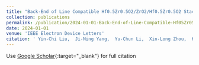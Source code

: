 ```yaml
---
title: "Back-End of Line Compatible Hf0.5Zr0.5O2/ZrO2/Hf0.5Zr0.5O2 Stack Achieving 2Pr of 39.6 μC/cm2 and Endurance Exceeding 1010 Cycles under Low-Voltage Operation"
collection: publications
permalink: /publication/2024-01-01-Back-End-of-Line-Compatible-Hf05Zr05O2ZrO2Hf05Zr05O2-Stack-Achieving-2Pr-of-396-Ccm2-and-Endurance-Exceeding-1010-Cycles-under-Low-Voltage-Operation
date: 2024-01-01
venue: 'IEEE Electron Device Letters'
citation: ' Yin-Chi Liu,  Ji-Ning Yang,  Yu-Chun Li,  Xin-Long Zhou,  Kang-Li Xu,  Yu-Chang Chen,  Gen-Ran Xie,  Hao Zhang,  Lin Chen,  Shi-Jin Ding, &quot;Back-End of Line Compatible Hf0.5Zr0.5O2/ZrO2/Hf0.5Zr0.5O2 Stack Achieving 2Pr of 39.6 μC/cm2 and Endurance Exceeding 1010 Cycles under Low-Voltage Operation.&quot; IEEE Electron Device Letters, 2024.'
---
```

Use [Google Scholar](https://scholar.google.com/scholar?q=Back+End+of+Line+Compatible+Hf0.5Zr0.5O2/ZrO2/Hf0.5Zr0.5O2+Stack+Achieving+2Pr+of+39.6+μC/cm2+and+Endurance+Exceeding+1010+Cycles+under+Low+Voltage+Operation){:target="_blank"} for full citation
